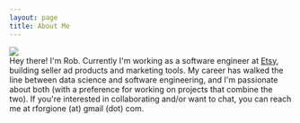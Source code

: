 ```yaml
---
layout: page
title: About Me
---
```


<div>
	<!--<img src="{{ site.github.url }}/assets/me.png" class="img-float" style="margin-top:7px; margin-right:15px; margin-bottom:0px;">-->
  <img src="{{ site.github.url }}/assets/me.png" id="about-me-image" class="img-float">
</div>
<p style="margin: 0 0 0 0;">
	Hey there! I'm Rob. Currently I'm working as a software engineer at <a href="https://etsy.com">Etsy</a>, building seller ad products and marketing tools. My career has walked the line between data science and software engineering, and I'm passionate about both (with a preference for working on projects that combine the two). If you're interested in collaborating and/or want to chat, you can reach me at rforgione (at) gmail (dot) com. 
</p>

